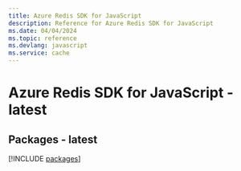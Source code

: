 ```yaml
---
title: Azure Redis SDK for JavaScript
description: Reference for Azure Redis SDK for JavaScript
ms.date: 04/04/2024
ms.topic: reference
ms.devlang: javascript
ms.service: cache
---
```

# Azure Redis SDK for JavaScript - latest
## Packages - latest
[!INCLUDE [packages](redis-index.md)]
